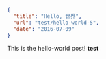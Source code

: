 ```json
{
  "title": "Hello, 世界",
  "url": "test/hello-world-5",
  "date": "2016-07-09"
}
```

This is the hello-world post! __test__